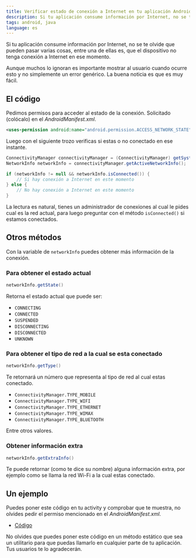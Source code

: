 ```yaml
---
title: Verificar estado de conexión a Internet en tu aplicación Android
description: Si tu aplicación consume información por Internet, no se te olvide que pueden pasar varias cosas, entre una de ellas es, que el dispositivo no tenga conexión a Internet en ese momento.
tags: android, java
language: es
---
```


Si tu aplicación consume información por Internet, no se te olvide que pueden pasar varias cosas, entre una de ellas es, que el dispositivo no tenga conexión a Internet en ese momento.

Aunque muchos lo ignoran es importante mostrar al usuario cuando ocurre esto y no simplemente un error genérico. La buena noticia es que es muy fácil.

## El código

Pedimos permisos para acceder al estado de la conexión. Solicitado (colócalo) en el *AndroidManifest.xml*.

```xml
<uses-permission android:name="android.permission.ACCESS_NETWORK_STATE" />
```

Luego con el siguiente trozo verificas si estas o no conectado en ese instante.

```java
ConnectivityManager connectivityManager = (ConnectivityManager) getSystemService(Context.CONNECTIVITY_SERVICE);
NetworkInfo networkInfo = connectivityManager.getActiveNetworkInfo();

if (networkInfo != null && networkInfo.isConnected()) {
    // Si hay conexión a Internet en este momento
} else {
    // No hay conexión a Internet en este momento
}
```

La lectura es natural, tienes un administrador de conexiones al cual le pides cual es la red actual, para luego preguntar con el método `isConnected()` si estamos conectados.

## Otros métodos

Con la variable de `networkInfo` puedes obtener más información de la conexión.

### Para obtener el estado actual

```java
networkInfo.getState()
```

Retorna el estado actual que puede ser:

* `CONNECTING`
* `CONNECTED`
* `SUSPENDED`
* `DISCONNECTING`
* `DISCONNECTED`
* `UNKNOWN`

### Para obtener el tipo de red a la cual se esta conectado

```java
networkInfo.getType()
```

Te retornará un número que representa al tipo de red al cual estas conectado.

* `ConnectivityManager.TYPE_MOBILE`
* `ConnectivityManager.TYPE_WIFI`
* `ConnectivityManager.TYPE_ETHERNET`
* `ConnectivityManager.TYPE_WIMAX`
* `ConnectivityManager.TYPE_BLUETOOTH`

Entre otros valores.

### Obtener información extra

```java
networkInfo.getExtraInfo()
```

Te puede retornar (como te dice su nombre) alguna información extra, por ejemplo como se llama la red Wi-Fi a la cual estas conectado.

## Un ejemplo

Puedes poner este código en tu activity y comprobar que te muestra, no olvides pedir el permiso mencionado en el *AndroidManifest.xml*.

* [Código](https://gist.github.com/alvareztech/46b9e346477e3a224bbd54164cc2c166)

No olvides que puedes poner este código en un método estático que sea un utilitario para que puedas llamarlo en cualquier parte de tu aplicación. Tus usuarios te lo agradecerán.
